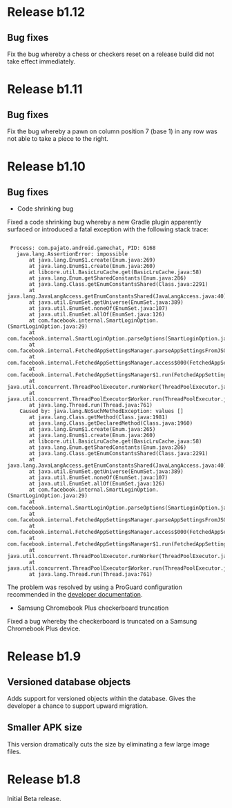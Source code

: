 # Release b1.12

## Bug fixes

Fix the bug whereby a chess or checkers reset on a release build did not take effect immediately.

# Release b1.11

## Bug fixes

Fix the bug whereby a pawn on column position 7 (base 1) in any row was not able to take a piece to the right.

# Release b1.10

## Bug fixes

- Code shrinking bug

Fixed a code shrinking bug whereby a new Gradle plugin apparently surfaced or introduced a fatal exception with the following stack trace:

<pre><code>
 Process: com.pajato.android.gamechat, PID: 6168
   java.lang.AssertionError: impossible
       at java.lang.Enum$1.create(Enum.java:269)
       at java.lang.Enum$1.create(Enum.java:260)
       at libcore.util.BasicLruCache.get(BasicLruCache.java:58)
       at java.lang.Enum.getSharedConstants(Enum.java:286)
       at java.lang.Class.getEnumConstantsShared(Class.java:2291)
       at java.lang.JavaLangAccess.getEnumConstantsShared(JavaLangAccess.java:40)
       at java.util.EnumSet.getUniverse(EnumSet.java:389)
       at java.util.EnumSet.noneOf(EnumSet.java:107)
       at java.util.EnumSet.allOf(EnumSet.java:126)
       at com.facebook.internal.SmartLoginOption.<clinit>(SmartLoginOption.java:29)
       at com.facebook.internal.SmartLoginOption.parseOptions(SmartLoginOption.java:31)
       at com.facebook.internal.FetchedAppSettingsManager.parseAppSettingsFromJSON(FetchedAppSettingsManager.java:184)
       at com.facebook.internal.FetchedAppSettingsManager.access$000(FetchedAppSettingsManager.java:47)
       at com.facebook.internal.FetchedAppSettingsManager$1.run(FetchedAppSettingsManager.java:124)
       at java.util.concurrent.ThreadPoolExecutor.runWorker(ThreadPoolExecutor.java:1133)
       at java.util.concurrent.ThreadPoolExecutor$Worker.run(ThreadPoolExecutor.java:607)
       at java.lang.Thread.run(Thread.java:761)
    Caused by: java.lang.NoSuchMethodException: values []
       at java.lang.Class.getMethod(Class.java:1981)
       at java.lang.Class.getDeclaredMethod(Class.java:1960)
       at java.lang.Enum$1.create(Enum.java:265)
       at java.lang.Enum$1.create(Enum.java:260)
       at libcore.util.BasicLruCache.get(BasicLruCache.java:58)
       at java.lang.Enum.getSharedConstants(Enum.java:286)
       at java.lang.Class.getEnumConstantsShared(Class.java:2291)
       at java.lang.JavaLangAccess.getEnumConstantsShared(JavaLangAccess.java:40)
       at java.util.EnumSet.getUniverse(EnumSet.java:389)
       at java.util.EnumSet.noneOf(EnumSet.java:107)
       at java.util.EnumSet.allOf(EnumSet.java:126)
       at com.facebook.internal.SmartLoginOption.<clinit>(SmartLoginOption.java:29)
       at com.facebook.internal.SmartLoginOption.parseOptions(SmartLoginOption.java:31)
       at com.facebook.internal.FetchedAppSettingsManager.parseAppSettingsFromJSON(FetchedAppSettingsManager.java:184)
       at com.facebook.internal.FetchedAppSettingsManager.access$000(FetchedAppSettingsManager.java:47)
       at com.facebook.internal.FetchedAppSettingsManager$1.run(FetchedAppSettingsManager.java:124)
       at java.util.concurrent.ThreadPoolExecutor.runWorker(ThreadPoolExecutor.java:1133)
       at java.util.concurrent.ThreadPoolExecutor$Worker.run(ThreadPoolExecutor.java:607)
       at java.lang.Thread.run(Thread.java:761)
</code></pre>

The problem was resolved by using a ProGuard configuration recommended in the [developer documentation](https://developer.android.com/studio/build/shrink-code.html?utm_source=android-studio#shrink-resources).

- Samsung Chromebook Plus checkerboard truncation

Fixed a bug whereby the checkerboard is truncated on a Samsung Chromebook Plus device.

# Release b1.9

## Versioned database objects

Adds support for versioned objects within the database.  Gives the developer a chance to support upward migration.

## Smaller APK size

This version dramatically cuts the size by eliminating a few large image files.

# Release b1.8

Initial Beta release.
